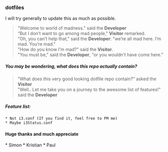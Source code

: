 <h3> dotfiles </h3>

I will try generally to update this as much as possible.

> "Welcome to world of madness." said the **Developer**<br>
> “But I don’t want to go among mad people," **Visitor** remarked.<br>
> "Oh, you can’t help that," said the **Developer**: "we’re all mad here. I’m mad. You’re mad."<br>
> "How do you know I’m mad?" said the **Visitor**.<br>
> "You must be," said the **Developer**, "or you wouldn’t have come here.”<br>

<h5> You may be wondering, what does this repo actually contain?</h5>

 > "What does this very good looking dotfile repo contain?" asked the **Visitor**<br>
 > "Well.. Let me take you on a journey to the awesome list of features!" said the **Developer**

<h5> Feature list: </h5>

    * Not i3.conf (If you find it, feel free to PM me)
    * Maybe i3Status.conf

 <h4> Huge thanks and much appreciate </h4>
  * Simon
  * Kristian
  * Paul
